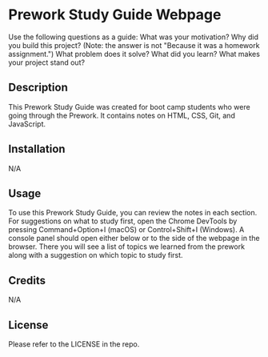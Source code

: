 # Prework Study Guide Webpage
Use the following questions as a guide:
What was your motivation?
Why did you build this project? (Note: the answer is not "Because it was a homework assignment.")
What problem does it solve?
What did you learn?
What makes your project stand out?

## Description

This Prework Study Guide was created for boot camp students who were going through the Prework. It contains notes on HTML, CSS, Git, and JavaScript.

## Installation

N/A

## Usage

To use this Prework Study Guide, you can review the notes in each section. For suggestions on what to study first, open the Chrome DevTools by pressing Command+Option+I (macOS) or Control+Shift+I (Windows). A console panel should open either below or to the side of the webpage in the browser. There you will see a list of topics we learned from the prework along with a suggestion on which topic to study first.

## Credits

N/A

## License

Please refer to the LICENSE in the repo.
